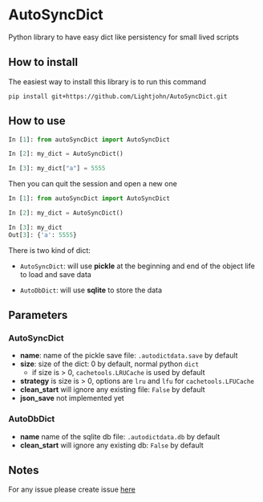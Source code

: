 # AutoSyncDict

Python library to have easy dict like persistency for small lived scripts

## How to install

The easiest way to install this library is to run this command

`pip install git+https://github.com/Lightjohn/AutoSyncDict.git`

## How to use

```python
In [1]: from autoSyncDict import AutoSyncDict                                                                                               

In [2]: my_dict = AutoSyncDict()                                                                                                                  

In [3]: my_dict["a"] = 5555 
```

Then you can quit the session and open a new one

```python
In [1]: from autoSyncDict import AutoSyncDict                                                                                               

In [2]: my_dict = AutoSyncDict()                                                                                                                  

In [3]: my_dict                                                                                                                                   
Out[3]: {'a': 5555}

```

There is two kind of dict:

* `AutoSyncDict`: will use **pickle** at the beginning and end of the object 
life to load and save data

* `AutoDbDict`: will use **sqlite** to store the data

## Parameters
 
### AutoSyncDict
 
 * **name**: name of the pickle save file: `.autodictdata.save` by default
 * **size**: size of the dict: 0 by default, normal python `dict`
   * if size is > 0, `cachetools.LRUCache` is used by default
 * **strategy** is size is > 0, options are `lru` and `lfu` for `cachetools.LFUCache`
 * **clean_start** will ignore any existing file: `False` by default
 * **json_save** not implemented yet
 
### AutoDbDict

* **name** name of the sqlite db file: `.autodictdata.db` by default
* **clean_start** will ignore any existing db: `False` by default

## Notes

For any issue please create issue [here](https://github.com/Lightjohn/AutoSyncDict/issues)